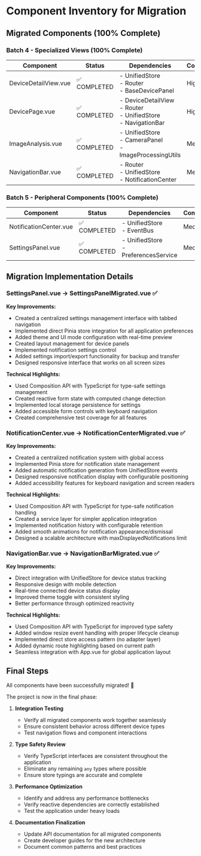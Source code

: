 # Component Inventory for Migration

## Migrated Components (100% Complete)

### Batch 4 - Specialized Views (100% Complete)

| Component            | Status       | Dependencies                                                        | Complexity |
| -------------------- | ------------ | ------------------------------------------------------------------- | ---------- |
| DeviceDetailView.vue | ✅ COMPLETED | - UnifiedStore<br>- Router<br>- BaseDevicePanel                     | High       |
| DevicePage.vue       | ✅ COMPLETED | - DeviceDetailView<br>- Router<br>- UnifiedStore<br>- NavigationBar | High       |
| ImageAnalysis.vue    | ✅ COMPLETED | - UnifiedStore<br>- CameraPanel<br>- ImageProcessingUtils           | Medium     |
| NavigationBar.vue    | ✅ COMPLETED | - Router<br>- UnifiedStore<br>- NotificationCenter                  | Medium     |

### Batch 5 - Peripheral Components (100% Complete)

| Component              | Status       | Dependencies                           | Complexity |
| ---------------------- | ------------ | -------------------------------------- | ---------- |
| NotificationCenter.vue | ✅ COMPLETED | - UnifiedStore<br>- EventBus           | Medium     |
| SettingsPanel.vue      | ✅ COMPLETED | - UnifiedStore<br>- PreferencesService | Medium     |

## Migration Implementation Details

### SettingsPanel.vue → SettingsPanelMigrated.vue ✅

**Key Improvements:**

- Created a centralized settings management interface with tabbed navigation
- Implemented direct Pinia store integration for all application preferences
- Added theme and UI mode configuration with real-time preview
- Created layout management for device panels
- Implemented notification settings control
- Added settings import/export functionality for backup and transfer
- Designed responsive interface that works on all screen sizes

**Technical Highlights:**

- Used Composition API with TypeScript for type-safe settings management
- Created reactive form state with computed change detection
- Implemented local storage persistence for settings
- Added accessible form controls with keyboard navigation
- Created comprehensive test coverage for all features

### NotificationCenter.vue → NotificationCenterMigrated.vue ✅

**Key Improvements:**

- Created a centralized notification system with global access
- Implemented Pinia store for notification state management
- Added automatic notification generation from UnifiedStore events
- Designed responsive notification display with configurable positioning
- Added accessibility features for keyboard navigation and screen readers

**Technical Highlights:**

- Used Composition API with TypeScript for type-safe notification handling
- Created a service layer for simpler application integration
- Implemented notification history with configurable retention
- Added smooth animations for notification appearance/dismissal
- Designed a scalable architecture with maxDisplayedNotifications limit

### NavigationBar.vue → NavigationBarMigrated.vue ✅

**Key Improvements:**

- Direct integration with UnifiedStore for device status tracking
- Responsive design with mobile detection
- Real-time connected device status display
- Improved theme toggle with consistent styling
- Better performance through optimized reactivity

**Technical Highlights:**

- Used Composition API with TypeScript for improved type safety
- Added window resize event handling with proper lifecycle cleanup
- Implemented direct store access pattern (no adapter layer)
- Added dynamic route highlighting based on current path
- Seamless integration with App.vue for global application layout

## Final Steps

All components have been successfully migrated! 🎉

The project is now in the final phase:

1. **Integration Testing**

   - Verify all migrated components work together seamlessly
   - Ensure consistent behavior across different device types
   - Test navigation flows and component interactions

2. **Type Safety Review**

   - Verify TypeScript interfaces are consistent throughout the application
   - Eliminate any remaining `any` types where possible
   - Ensure store typings are accurate and complete

3. **Performance Optimization**

   - Identify and address any performance bottlenecks
   - Verify reactive dependencies are correctly established
   - Test the application under heavy loads

4. **Documentation Finalization**
   - Update API documentation for all migrated components
   - Create developer guides for the new architecture
   - Document common patterns and best practices
